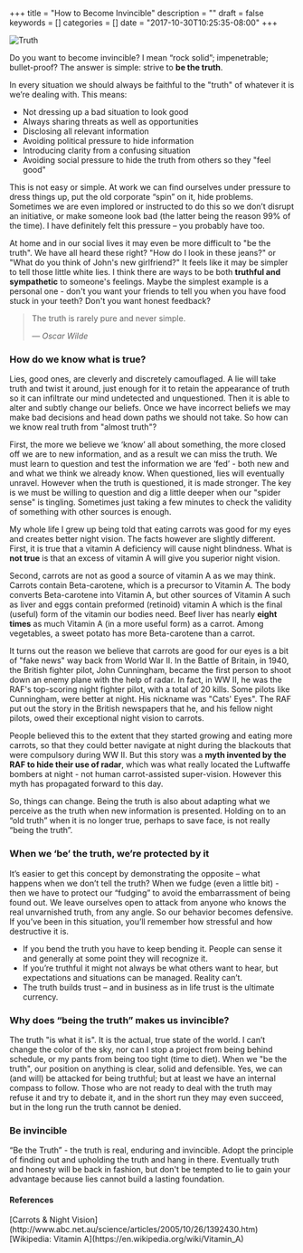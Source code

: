 +++
title = "How to Become Invincible"
description = ""
draft = false
keywords = []
categories = []
date = "2017-10-30T10:25:35-08:00"
+++

![Truth](/img/truth.jpg)

Do you want to become invincible? I mean “rock solid”; impenetrable; bullet-proof? The answer is simple: strive to **be the truth**.

<!--more-->
 
In every situation we should always be faithful to the "truth" of whatever it is we’re dealing with. This means:
 
* Not dressing up a bad situation to look good
* Always sharing threats as well as opportunities
* Disclosing all relevant information
* Avoiding political pressure to hide information
* Introducing clarity from a confusing situation
* Avoiding social pressure to hide the truth from others so they "feel good"
 
This is not easy or simple. At work we can find ourselves under pressure to dress things up, put the old corporate “spin” on it, hide problems. Sometimes we are even implored or instructed to do this so we don’t disrupt an initiative, or make someone look bad (the latter being the reason 99% of the time). I have definitely felt this pressure – you probably have too.

At home and in our social lives it may even be more difficult to "be the truth". We have all heard these right? "How do I look in these jeans?" or "What do you think of John's new girlfriend?"  It feels like it may be simpler to tell those little white lies. I think there are ways to be both **truthful and sympathetic** to someone's feelings. Maybe the simplest example is a personal one - don't you want your friends to tell you when you have food stuck in your teeth? Don't you want honest feedback?   

>The truth is rarely pure and never simple.
>
><cite>&mdash; Oscar Wilde</cite>

### How do we know what is true?

Lies, good ones, are cleverly and discretely camouflaged. A lie will take truth and twist it around, just enough for it to retain the appearance of truth so it can infiltrate our mind undetected and unquestioned. Then it is able to alter and subtly change our beliefs. Once we have incorrect beliefs we may make bad decisions and head down paths we should not take. So how can we know real truth from "almost truth"?

First, the more we believe we ‘know’ all about something, the more closed off we are to new information, and as a result we can miss the truth. We must learn to question and test the information we are ‘fed’ - both new and and what we think we already know. When questioned, lies will eventually unravel. However when the truth is questioned, it is made stronger. The key is we must be willing to question and dig a little deeper when our "spider sense" is tingling. Sometimes just taking a few minutes to check the validity of something with other sources is enough.

My whole life I grew up being told that eating carrots was good for my eyes and creates better night vision. The facts however are slightly different. First, it is true that a vitamin A deficiency will cause night blindness. What is **not true** is that an excess of vitamin A will give you superior night vision.

Second, carrots are not as good a source of vitamin A as we may think. Carrots contain Beta-carotene, which is a precursor to Vitamin A. The body converts Beta-carotene into Vitamin A, but other sources of Vitamin A such as liver and eggs contain preformed (retinoid) vitamin A which is the final (useful) form of the vitamin our bodies need. Beef liver has nearly **eight times** as much Vitamin A (in a more useful form) as a carrot.  Among vegetables, a sweet potato has more Beta-carotene than a carrot.

It turns out the reason we believe that carrots are good for our eyes is a bit of "fake news" way back from World War II. In the Battle of Britain, in 1940, the British fighter pilot, John Cunningham, became the first person to shoot down an enemy plane with the help of radar. In fact, in WW II, he was the RAF's top-scoring night fighter pilot, with a total of 20 kills. Some pilots like Cunningham, were better at night. His nickname was "Cats' Eyes". The RAF put out the story in the British newspapers that he, and his fellow night pilots, owed their exceptional night vision to carrots. 

People believed this to the extent that they started growing and eating more carrots, so that they could better navigate at night during the blackouts that were compulsory during WW II.  But this story was a **myth invented by the RAF to hide their use of radar**, which was what really located the Luftwaffe bombers at night - not human carrot-assisted super-vision.  However this myth has propagated forward to this day.

So, things can change.  Being the truth is also about adapting what we perceive as the truth when new information is presented. Holding on to an “old truth” when it is no longer true, perhaps to save face, is not really “being the truth”. 

### When we ‘be’ the truth, we’re protected by it
 
It’s easier to get this concept by demonstrating the opposite – what happens when we don’t tell the truth? When we fudge (even a little bit) - then we have to protect our “fudging” to avoid the embarrassment of being found out.  We leave ourselves open to attack from anyone who knows the real unvarnished truth, from any angle. So our behavior becomes defensive. If you’ve been in this situation, you’ll remember how stressful and how destructive it is. 
 
* If you bend the truth you have to keep bending it.  People can sense it and generally at some point they will recognize it.
* If you’re truthful it might not always be what others want to hear, but expectations and situations can be managed. Reality can’t.
* The truth builds trust – and in business as in life trust is the ultimate currency.

### Why does “being the truth” makes us invincible?
 
The truth "is what it is". It is the actual, true state of the world. I can’t change the color of the sky, nor can I stop a project from being behind schedule, or my pants from being too tight (time to diet).  When we "be the truth", our position on anything is clear, solid and defensible. Yes, we can (and will) be attacked for being truthful; but at least we have an internal compass to follow.  Those who are not ready to deal with the truth may refuse it and try to debate it, and in the short run they may even succeed, but in the long run the truth cannot be denied.
 
### Be invincible 
 
“Be the Truth” - the truth is real, enduring and invincible. Adopt the principle of finding out and upholding the truth and hang in there. Eventually truth and honesty will be back in fashion, but don't be tempted to lie to gain your advantage because lies cannot build a lasting foundation.  

#### References

<span class="sources">
[Carrots & Night Vision](http://www.abc.net.au/science/articles/2005/10/26/1392430.htm)<br>
[Wikipedia: Vitamin A](https://en.wikipedia.org/wiki/Vitamin_A)<br>
</span>
